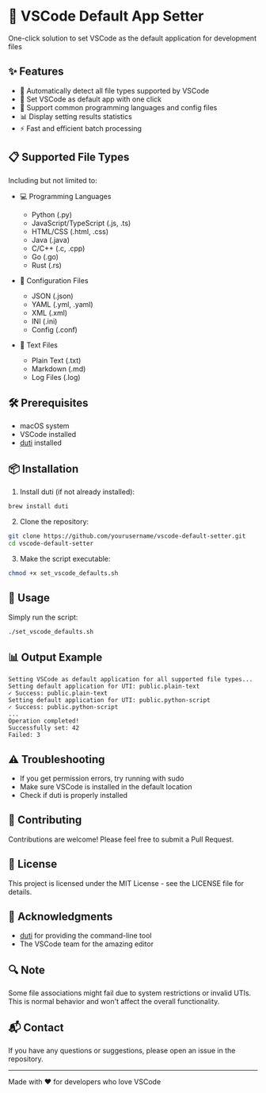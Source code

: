 # 🚀 VSCode Default App Setter

One-click solution to set VSCode as the default application for development files

## ✨ Features

- 🔄 Automatically detect all file types supported by VSCode
- 🎯 Set VSCode as default app with one click
- 📝 Support common programming languages and config files
- 📊 Display setting results statistics
- ⚡️ Fast and efficient batch processing

## 📋 Supported File Types

Including but not limited to:

- 💻 Programming Languages
  - Python (.py)
  - JavaScript/TypeScript (.js, .ts)
  - HTML/CSS (.html, .css)
  - Java (.java)
  - C/C++ (.c, .cpp)
  - Go (.go)
  - Rust (.rs)
  
- 📄 Configuration Files
  - JSON (.json)
  - YAML (.yml, .yaml)
  - XML (.xml)
  - INI (.ini)
  - Config (.conf)
  
- 📝 Text Files
  - Plain Text (.txt)
  - Markdown (.md)
  - Log Files (.log)

## 🛠 Prerequisites

- macOS system
- VSCode installed
- [duti](https://github.com/moretension/duti) installed

## 📦 Installation

1. Install duti (if not already installed):
```bash
brew install duti
```

2. Clone the repository:
```bash
git clone https://github.com/yourusername/vscode-default-setter.git
cd vscode-default-setter
```

3. Make the script executable:
```bash
chmod +x set_vscode_defaults.sh
```

## 🚀 Usage

Simply run the script:
```bash
./set_vscode_defaults.sh
```

## 📊 Output Example

```
Setting VSCode as default application for all supported file types...
Setting default application for UTI: public.plain-text
✓ Success: public.plain-text
Setting default application for UTI: public.python-script
✓ Success: public.python-script
...
Operation completed!
Successfully set: 42
Failed: 3
```

## ⚠️ Troubleshooting

- If you get permission errors, try running with sudo
- Make sure VSCode is installed in the default location
- Check if duti is properly installed

## 🤝 Contributing

Contributions are welcome! Please feel free to submit a Pull Request.

## 📄 License

This project is licensed under the MIT License - see the LICENSE file for details.

## 🙏 Acknowledgments

- [duti](https://github.com/moretension/duti) for providing the command-line tool
- The VSCode team for the amazing editor

## 🔍 Note

Some file associations might fail due to system restrictions or invalid UTIs. This is normal behavior and won't affect the overall functionality.

## 📬 Contact

If you have any questions or suggestions, please open an issue in the repository.

---
Made with ❤️ for developers who love VSCode
